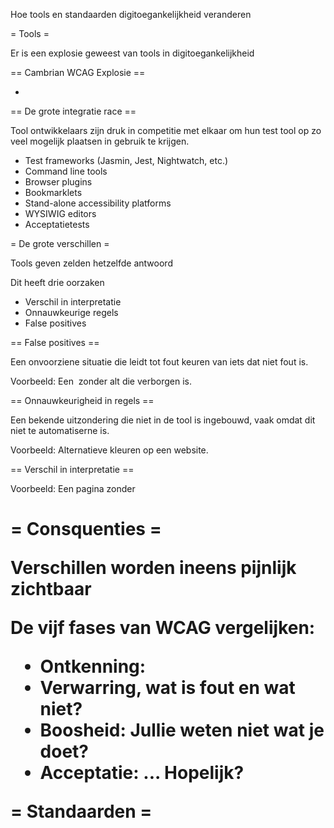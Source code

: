 Hoe tools en standaarden digitoegankelijkheid veranderen


= Tools =

Er is een explosie geweest van tools in digitoegankelijkheid

== Cambrian WCAG Explosie ==

- 

== De grote integratie race ==

Tool ontwikkelaars zijn druk in competitie met elkaar om hun test tool op zo veel mogelijk plaatsen in gebruik te krijgen.

- Test frameworks (Jasmin, Jest, Nightwatch, etc.)
- Command line tools
- Browser plugins
- Bookmarklets
- Stand-alone accessibility platforms
- WYSIWIG editors
- Acceptatietests


= De grote verschillen =

Tools geven zelden hetzelfde antwoord

Dit heeft drie oorzaken

- Verschil in interpretatie
- Onnauwkeurige regels
- False positives

== False positives ==

Een onvoorziene situatie die leidt tot fout keuren van iets dat niet fout is.

Voorbeeld: Een <img /> zonder alt die verborgen is.

== Onnauwkeurigheid in regels ==

Een bekende uitzondering die niet in de tool is ingebouwd, vaak omdat dit niet te automatiserne is.

Voorbeeld: Alternatieve kleuren op een website.

== Verschil in interpretatie ==

Voorbeeld: Een pagina zonder <h1>



= Consquenties =

Verschillen worden ineens pijnlijk zichtbaar

De vijf fases van WCAG vergelijken:


- Ontkenning: 
- Verwarring, wat is fout en wat niet?
- Boosheid: Jullie weten niet wat je doet?
- Acceptatie: ... Hopelijk?



= Standaarden =

